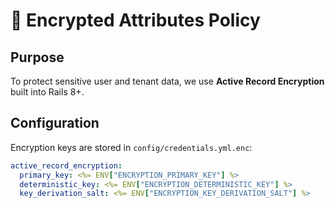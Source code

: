 # 🔐 Encrypted Attributes Policy

## Purpose

To protect sensitive user and tenant data, we use **Active Record Encryption** built into Rails 8+.

## Configuration

Encryption keys are stored in `config/credentials.yml.enc`:

```yaml
active_record_encryption:
  primary_key: <%= ENV["ENCRYPTION_PRIMARY_KEY"] %>
  deterministic_key: <%= ENV["ENCRYPTION_DETERMINISTIC_KEY"] %>
  key_derivation_salt: <%= ENV["ENCRYPTION_KEY_DERIVATION_SALT"] %>
```
